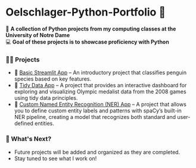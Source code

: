 # Oelschlager-Python-Portfolio 🐍

📂 **A collection of Python projects from my computing classes at the University of Notre Dame**  
💻 **Goal of these projects is to showcase proficiency with Python**  

### 👨‍💻 Projects
- 🐧 [Basic Streamlit App](https://github.com/andrewoels/Oelschlager-Python-Portfolio/tree/main/basic-streamlit-app) – An introductory project that classifies penguin species based on key features.
- 🏅 [Tidy Data App](https://github.com/andrewoels/Oelschlager-Python-Portfolio/tree/main/tidy-data-project) – A project that provides an interactive dashboard for exploring and visualizing Olympic medalist data from the 2008 games using tidy data principles.
- 🧠 [Custom Named Entity Recognition (NER) App](https://github.com/andrewoels/Oelschlager-Python-Portfolio/tree/main/named-entity-recognition-app) – A project that allows you to define custom entity labels and patterns with spaCy’s built-in NER pipeline, creating a model that recognizes both standard and user-defined entities. 

### 🚀 What's Next?  
- Future projects will be added and organized as they are completed.  
- Stay tuned to see what I work on!  
